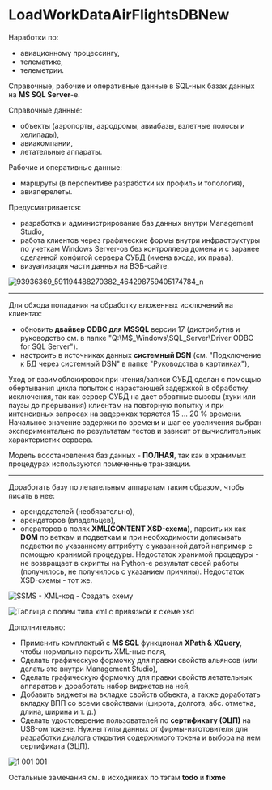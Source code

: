 # LoadWorkDataAirFlightsDBNew

Наработки по:
 - авиационному процессингу,
 - телематике,
 - телеметрии.

Справочные, рабочие и оперативные данные в SQL-ных базах данных на **MS SQL Server**-е.

Справочные данные:
  - объекты (аэропорты, аэродромы, авиабазы, взлетные полосы и хелипады),
  - авиакомпании,
  - летательные аппараты.

Рабочие и оперативные данные:
 - маршруты (в перспективе разработки их профиль и топология),
 - авиаперелеты.

Предусматривается:
 - разработка и администрирование баз данных внутри Management Studio,
 - работа клиентов через графические формы внутри инфраструктуры по учеткам Windows Server-ов без контроллера домена и с заранее сделанной конфигой сервера СУБД (имена входа, их права),
 - визуализация части данных на ВЭБ-сайте.

![93936369_591194488270382_464298759405174784_n](https://user-images.githubusercontent.com/104857185/167257457-d5fc8393-4bdc-4391-a76d-9b2b73490016.jpg "Решение по архитектуре")

----
Для обхода попадания на обработку вложенных исключений на клиентах:
 - обновить **двайвер ODBC для MSSQL** версии 17 (дистрибутив и руководство см. в папке "Q:\M$_Windows\SQL_Server\Driver ODBC for SQL Server").
 - настроить в источниках данных **системный DSN** (см. "Подключение к БД через системный DSN" в папке "Руководства в картинках"),
 
Уход от взаимоблокировок при чтения/записи СУБД сделан с помощью обертывания цикла попыток с нарастающей задержкой в обработку исключения, так как сервер СУБД на дает обратные вызовы (хуки или паузы до прерывания) клиентам на повторную попытку и
при интенсивных запросах на задержках теряется 15 ... 20 % времени. Начальное значение задержки по времени и шаг ее увеличения выбран экспериментально по результатам тестов и зависит от вычислительных характеристик сервера.

Модель восстановления баз данных - **ПОЛНАЯ**, так как в хранимых процедурах используются помеченные транзакции.

----
Доработать базу по летательным аппаратам таким образом, чтобы писать в нее:
 - арендодателей (необязательно),
 - арендаторов (владельцев),
 - операторов
в полях **XML(CONTENT XSD-схема)**, парсить их как **DOM** по веткам и подветкам и при необходимости дописывать подветки по указанному аттрибуту с указанной датой например с помощью хранимой процедуры.
Недостаток хранимой процедуры - не возвращает в скрипты на Python-е результат своей работы (получилось, не получилось с указанием причины).
Недостаток XSD-схемы - тот же.

![SSMS - XML-код - Создать схему](https://user-images.githubusercontent.com/104857185/167261451-a42a0c66-2888-4042-88a2-679f1ef6549a.png)
 
![Таблица с полем типа xml с привязкой к схеме xsd](https://user-images.githubusercontent.com/104857185/167261417-e0820f3d-965f-4124-9af6-e59994e09f46.png)

Дополнительно:
 - Применить комплектый с **MS SQL** функционал **XPath & XQuery**, чтобы нормально парсить XML-ные поля,
 - Сделать графическую формочку для правки свойств альянсов (или делать это внутри Management Studio),
 - Сделать графическую формочку для правки свойств летательных аппаратов и доработать набор виджетов на ней,
 - Добавить виджеты на вкладке свойств объекта, а также доработать вкладку ВПП со всеми свойствами (широта, долгота, абс. отметка, длина, ширина и т. д.)
 - Сделать удостоверение пользователей по **сертификату (ЭЦП)** на USB-ом токене. Нужны типы данных от фирмы-изготовителя для разработки диалога открытия содержимого токена и выбора на нем сертификата (ЭЦП). 

![1 001 001](https://user-images.githubusercontent.com/104857185/167037090-9cd548c0-9643-4903-adce-13e2a039226d.jpg)



Остальные замечания см. в исходниках по тэгам **todo** и **fixme**
